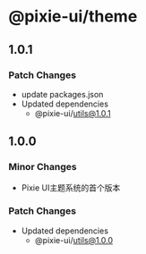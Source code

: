# @pixie-ui/theme

## 1.0.1

### Patch Changes

- update packages.json
- Updated dependencies
  - @pixie-ui/utils@1.0.1

## 1.0.0

### Minor Changes

- Pixie UI主题系统的首个版本

### Patch Changes

- Updated dependencies
  - @pixie-ui/utils@1.0.0
